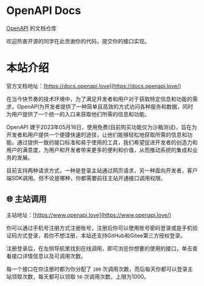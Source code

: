 # OpenAPI Docs

[OpenAPI](https://www.openapi.love) 的文档仓库

欢迎热衷开源的同学在此贡谢你的代码，提交你的接口实现。

# 本站介绍

官方文档地址：[https://docs.openapi.love](https://docs.openapi.love/)

在当今快节奏的技术环境中，为了满足开发者和用户对于获取特定信息和功能的需求，OpenAPI为开发者提供了一种简单且高效的方式访问各种服务和数据，同时为用户提供了一个统一的入口来获取他们所需的信息和功能。

OpenAPI 建于2023年05月16日，使用免费(目前购买功能仅为沙箱测试)，旨在为开发者和用户提供一个便捷快速的途径，让他们能够轻松地获取所需的信息和功能。通过提供一致的接口标准和易于使用的工具，我们希望促进开发者的创造力和用户的满意度，为用户和开发者带来更多的便利和价值，从而推动系统的集成和业务的发展。

目前支持两种请求方式，一种是登录主站通过网页请求，另一种面向开发者，客户端SDK调用。但不论是哪种，你都需要前往主站开通接口调用权限。

## 🌐 主站调用

主站地址：[https://www.openapi.love](https://www.openapi.love/)

你可以通过手机号注册方式注册账号，注册后你可以使用账号密码登录或是手机验证码方式登录，若你不想注册，本站还支持GitHub和Gitee第三方授权登录。

注册登录后，在左侧导航里找到在线调用，即可浏览你想要的使用的接口，单击查看接口详情信息以及可调用次数。

每一个接口在你注册时都为你分配了 `100` 次调用次数，而后每天你都可以登录主站领取次数，每天都可以领取 `50` 次调用次数，上限为1000。
